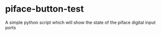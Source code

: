piface-button-test
==================

A simple python script which will show the state of the piface digital input ports
